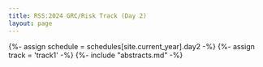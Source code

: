 ```yaml
---
title: RSS:2024 GRC/Risk Track (Day 2)
layout: page
---
```

{%- assign schedule = schedules[site.current_year].day2 -%}
{%- assign track = 'track1' -%}
{%- include "abstracts.md" -%}
